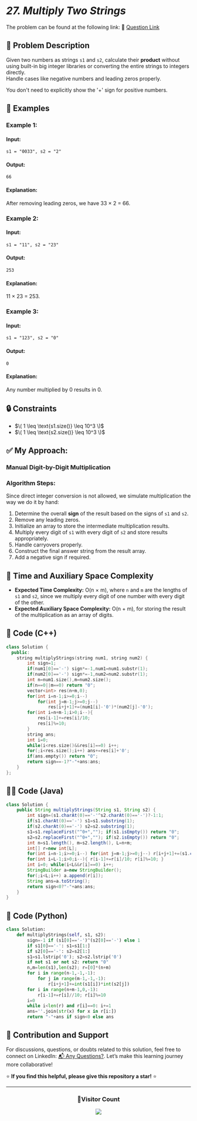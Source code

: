 # _27. Multiply Two Strings_

The problem can be found at the following link: 🔗 [Question Link](https://www.geeksforgeeks.org/problems/multiply-two-strings/1)

## **🧩 Problem Description**

Given two numbers as strings `s1` and `s2`, calculate their **product** without using built-in big integer libraries or converting the entire strings to integers directly.  
Handle cases like negative numbers and leading zeros properly.

You don't need to explicitly show the '+' sign for positive numbers.

## **📘 Examples**

### **Example 1:**

#### **Input:**

`s1 = "0033", s2 = "2"`

#### **Output:**

`66`

#### **Explanation:**

After removing leading zeros, we have 33 × 2 = 66.

### **Example 2:**

#### **Input:**

`s1 = "11", s2 = "23"`

#### **Output:**

`253`

#### **Explanation:**

11 × 23 = 253.

### **Example 3:**

#### **Input:**

`s1 = "123", s2 = "0"`

#### **Output:**

`0`

#### **Explanation:**

Any number multiplied by 0 results in 0.

## **🔒 Constraints**

- $\( 1 \leq \text{s1.size()} \leq 10^3 \)$
- $\( 1 \leq \text{s2.size()} \leq 10^3 \)$

## **✅ My Approach:**

### **Manual Digit-by-Digit Multiplication**

### **Algorithm Steps:**

Since direct integer conversion is not allowed, we simulate multiplication the way we do it by hand:

1. Determine the overall **sign** of the result based on the signs of `s1` and `s2`.
2. Remove any leading zeros.
3. Initialize an array to store the intermediate multiplication results.
4. Multiply every digit of `s1` with every digit of `s2` and store results appropriately.
5. Handle carryovers properly.
6. Construct the final answer string from the result array.
7. Add a negative sign if required.

## **🧮 Time and Auxiliary Space Complexity**

- **Expected Time Complexity:** O(n × m), where `n` and `m` are the lengths of `s1` and `s2`, since we multiply every digit of one number with every digit of the other.
- **Expected Auxiliary Space Complexity:** O(n + m), for storing the result of the multiplication as an array of digits.

## **🧠 Code (C++)**

```cpp
class Solution {
  public:
    string multiplyStrings(string num1, string num2) {
        int sign=1;
        if(num1[0]=='-') sign*=-1,num1=num1.substr(1);
        if(num2[0]=='-') sign*=-1,num2=num2.substr(1);
        int n=num1.size(),m=num2.size();
        if(n==0||m==0) return "0";
        vector<int> res(n+m,0);
        for(int i=n-1;i>=0;i--)
            for(int j=m-1;j>=0;j--)
                res[i+j+1]+=(num1[i]-'0')*(num2[j]-'0');
        for(int i=n+m-1;i>0;i--){
            res[i-1]+=res[i]/10;
            res[i]%=10;
        }
        string ans;
        int i=0;
        while(i<res.size()&&res[i]==0) i++;
        for(;i<res.size();i++) ans+=res[i]+'0';
        if(ans.empty()) return "0";
        return sign==-1?"-"+ans:ans;
    }
};
```

## **🧑‍💻 Code (Java)**

```java
class Solution {
    public String multiplyStrings(String s1, String s2) {
        int sign=(s1.charAt(0)=='-'^s2.charAt(0)=='-')?-1:1;
        if(s1.charAt(0)=='-') s1=s1.substring(1);
        if(s2.charAt(0)=='-') s2=s2.substring(1);
        s1=s1.replaceFirst("^0+",""); if(s1.isEmpty()) return "0";
        s2=s2.replaceFirst("^0+",""); if(s2.isEmpty()) return "0";
        int n=s1.length(), m=s2.length(), L=n+m;
        int[] r=new int[L];
        for(int i=n-1;i>=0;i--) for(int j=m-1;j>=0;j--) r[i+j+1]+=(s1.charAt(i)-'0')*(s2.charAt(j)-'0');
        for(int i=L-1;i>0;i--){ r[i-1]+=r[i]/10; r[i]%=10; }
        int i=0; while(i<L&&r[i]==0) i++;
        StringBuilder a=new StringBuilder();
        for(;i<L;i++) a.append(r[i]);
        String ans=a.toString();
        return sign<0?"-"+ans:ans;
    }
}
```

## **🐍 Code (Python)**

```python
class Solution:
    def multiplyStrings(self, s1, s2):
        sign=-1 if (s1[0]=='-')^(s2[0]=='-') else 1
        if s1[0]=='-': s1=s1[1:]
        if s2[0]=='-': s2=s2[1:]
        s1=s1.lstrip('0'); s2=s2.lstrip('0')
        if not s1 or not s2: return "0"
        n,m=len(s1),len(s2); r=[0]*(n+m)
        for i in range(n-1,-1,-1):
            for j in range(m-1,-1,-1):
                r[i+j+1]+=int(s1[i])*int(s2[j])
        for i in range(n+m-1,0,-1):
            r[i-1]+=r[i]//10; r[i]%=10
        i=0
        while i<len(r) and r[i]==0: i+=1
        ans=''.join(str(x) for x in r[i:])
        return "-"+ans if sign<0 else ans
```

## 🧠 Contribution and Support

For discussions, questions, or doubts related to this solution, feel free to connect on LinkedIn: [📬 Any Questions?](https://www.linkedin.com/in/patel-hetkumar-sandipbhai-8b110525a/). Let’s make this learning journey more collaborative!

⭐ **If you find this helpful, please give this repository a star!** ⭐

---

<div align="center">
  <h3><b>📍Visitor Count</b></h3>
</div>

<p align="center">
  <img src="https://visitor-badge.laobi.icu/badge?page_id=Hunterdii.GeeksforGeeks-POTD" />
</p>
